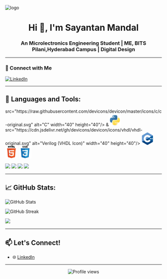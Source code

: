 <!-- Banner Image -->
![logo](banner.jpg)

<h1 align="center">Hi 👋, I'm Sayantan Mandal</h1>
<h3 align="center">An Microlectronics Engineering Student | ME, BITS Pilani,Hyderabad Campus | Digital Design </h3>

---

### 🤝 Connect with Me


  <a href="https://www.linkedin.com/in/sayantanmandal2000" target="_blank">
    <img src="https://raw.githubusercontent.com/rahuldkjain/github-profile-readme-generator/master/src/images/icons/Social/linked-in-alt.svg" alt="LinkedIn" height="30" width="40" />
  </a>

  ---

## 🧰 Languages and Tools:

<p align="left">
src="https://raw.githubusercontent.com/devicons/devicon/master/icons/c/c-original.svg" alt="C" width="40" height="40"/> &<img src="https://raw.githubusercontent.com/devicons/devicon/master/icons/python/python-original.svg" alt="Python" width="40" height="40"/> 
src="https://cdn.jsdelivr.net/gh/devicons/devicon/icons/vhdl/vhdl-original.svg" alt="Verilog (VHDL Icon)" width="40" height="40"/>
  <img src="https://raw.githubusercontent.com/devicons/devicon/master/icons/cplusplus/cplusplus-original.svg" alt="C++" width="40" height="40"/>
  <img src="https://raw.githubusercontent.com/devicons/devicon/master/icons/html5/html5-original-wordmark.svg" alt="HTML" width="40" height="40"/>
  <img src="https://raw.githubusercontent.com/devicons/devicon/master/icons/css3/css3-original-wordmark.svg" alt="CSS" width="40" height="40"/>
  
</p>

<p>
  <img src="https://img.shields.io/badge/-Python-05122A?style=flat&logo=python" />
  <img src="https://img.shields.io/badge/-Verilog-05122A?style=flat&logo=verilog" />
  <img src="https://img.shields.io/badge/-Git-05122A?style=flat&logo=git" />
  <img src="https://img.shields.io/badge/-VS%20Code-05122A?style=flat&logo=visual-studio-code" />
  <!-- Add more as needed -->
</p>

---

## 📈 GitHub Stats:
<p>
  <img src="https://github-readme-stats.vercel.app/api?username=SayantanMandal2000&show_icons=true&theme=tokyonight" alt="GitHub Stats"/>
</p>

<p>
  <img src="https://github-readme-streak-stats.herokuapp.com/?user=SayantanMandal2000&theme=tokyonight" alt="GitHub Streak"/>
</p>

<p>
  <img src="https://github-readme-stats.vercel.app/api/top-langs/?username=SayantanMandal2000&layout=compact&theme=tokyonight" />
</p>

---

## 📫 Let's Connect!
- 🌐 [LinkedIn](https://www.linkedin.com/in/sayantanmandal2000)


---

<p align="center">
  <img src="https://komarev.com/ghpvc/?username=SayantanMandal2000&label=Profile%20views&color=0e75b6&style=flat" alt="Profile views" />
</p>
